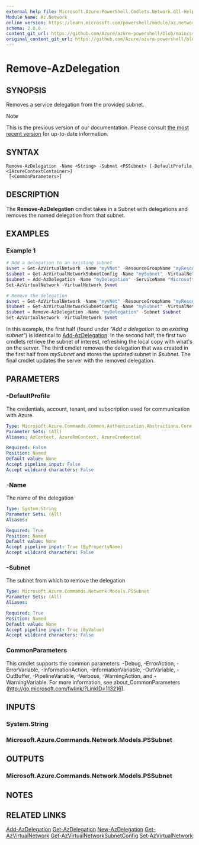 ```yaml
---
external help file: Microsoft.Azure.PowerShell.Cmdlets.Network.dll-Help.xml
Module Name: Az.Network
online version: https://learn.microsoft.com/powershell/module/az.network/remove-azdelegation
schema: 2.0.0
content_git_url: https://github.com/Azure/azure-powershell/blob/main/src/Network/Network/help/Remove-AzDelegation.md
original_content_git_url: https://github.com/Azure/azure-powershell/blob/main/src/Network/Network/help/Remove-AzDelegation.md
---
```


# Remove-AzDelegation

## SYNOPSIS
Removes a service delegation from the provided subnet.

> [!NOTE]
>This is the previous version of our documentation. Please consult [the most recent version](/powershell/module/az.network/remove-azdelegation) for up-to-date information.

## SYNTAX

```
Remove-AzDelegation -Name <String> -Subnet <PSSubnet> [-DefaultProfile <IAzureContextContainer>]
 [<CommonParameters>]
```

## DESCRIPTION
The **Remove-AzDelegation** cmdlet takes in a Subnet with delegations and removes the named delegation from that subnet.

## EXAMPLES

### Example 1
```powershell
# Add a delegation to an existing subnet
$vnet = Get-AzVirtualNetwork -Name "myVNet" -ResourceGroupName "myResourceGroup"
$subnet = Get-AzVirtualNetworkSubnetConfig -Name "mySubnet" -VirtualNetwork $vnet
$subnet = Add-AzDelegation -Name "myDelegation" -ServiceName "Microsoft.Sql/servers" -Subnet $subnet
Set-AzVirtualNetwork -VirtualNetwork $vnet

# Remove the delegation
$vnet = Get-AzVirtualNetwork -Name "myVNet" -ResourceGroupName "myResourceGroup"
$subnet = Get-AzVirtualNetworkSubnetConfig -Name "mySubnet" -VirtualNetwork $vnet
$subnet = Remove-AzDelegation -Name "myDelegation" -Subnet $subnet
Set-AzVirtualNetwork -VirtualNetwork $vnet
```

In this example, the first half (found under _"Add a delegation to an existing subnet"_) is identical to [Add-AzDelegation](./Add-AzDelegation.md). In the second half, the first two cmdlets retrieve the subnet of interest, refreshing the local copy with what's on the server. The third cmdlet removes the delegation that was created in the first half from _mySubnet_ and stores the updated subnet in _$subnet_. The final cmdlet updates the server with the removed delegation.

## PARAMETERS

### -DefaultProfile
The credentials, account, tenant, and subscription used for communication with Azure.

```yaml
Type: Microsoft.Azure.Commands.Common.Authentication.Abstractions.Core.IAzureContextContainer
Parameter Sets: (All)
Aliases: AzContext, AzureRmContext, AzureCredential

Required: False
Position: Named
Default value: None
Accept pipeline input: False
Accept wildcard characters: False
```

### -Name
The name of the delegation

```yaml
Type: System.String
Parameter Sets: (All)
Aliases:

Required: True
Position: Named
Default value: None
Accept pipeline input: True (ByPropertyName)
Accept wildcard characters: False
```

### -Subnet
The subnet from which to remove the delegation

```yaml
Type: Microsoft.Azure.Commands.Network.Models.PSSubnet
Parameter Sets: (All)
Aliases:

Required: True
Position: Named
Default value: None
Accept pipeline input: True (ByValue)
Accept wildcard characters: False
```

### CommonParameters
This cmdlet supports the common parameters: -Debug, -ErrorAction, -ErrorVariable, -InformationAction, -InformationVariable, -OutVariable, -OutBuffer, -PipelineVariable, -Verbose, -WarningAction, and -WarningVariable. For more information, see about_CommonParameters (http://go.microsoft.com/fwlink/?LinkID=113216).

## INPUTS

### System.String

### Microsoft.Azure.Commands.Network.Models.PSSubnet

## OUTPUTS

### Microsoft.Azure.Commands.Network.Models.PSSubnet

## NOTES

## RELATED LINKS

[Add-AzDelegation](./Add-AzDelegation.md)
[Get-AzDelegation](./Get-AzDelegation.md)
[New-AzDelegation](./New-AzDelegation.md)
[Get-AzVirtualNetwork](./Get-AzVirtualNetwork.md)
[Get-AzVirtualNetworkSubnetConfig](./Get-AzVirtualNetworkSubnetConfig.md)
[Set-AzVirtualNetwork](./Set-AzVirtualNetwork.md)
